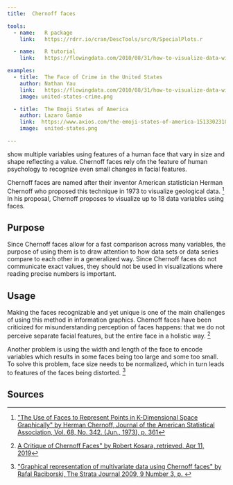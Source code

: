 ```yaml
---
title:  Chernoff faces

tools:
  - name:   R package
    link:   https://rdrr.io/cran/DescTools/src/R/SpecialPlots.r

  - name:   R tutorial
    link:   https://flowingdata.com/2010/08/31/how-to-visualize-data-with-cartoonish-faces/

examples:
  - title:  The Face of Crime in the United States
    author: Nathan Yau
    link:   https://flowingdata.com/2010/08/31/how-to-visualize-data-with-cartoonish-faces/#jp-carousel-20488
    image: united-states-crime.png

  - title:  The Emoji States of America
    author: Lazaro Gamio
    link:  https://www.axios.com/the-emoji-states-of-america-1513302318-0ca61705-de75-4c8f-8521-5cbab12a45f2.html
    image:  united-states.png

---
```


show multiple variables using features of a human face that vary in size and shape reflecting a value. Chernoff faces rely ofn the feature of human psychology to recognize even small changes in facial features.

<!--more-->

Chernoff faces are named after their inventor American statistician Herman Chernoff who proposed this technique in 1973 to visualize geological data. [^chernoff] In his proposal, Chernoff proposes to visualize up to 18 data variables using faces.

## Purpose
Since Chernoff faces allow for a fast comparison across many variables, the purpose of using them is to draw attention to how data sets or data series compare to each other in a generalized way. Since Chernoff faces do not communicate exact values, they should not be used in visualizations where reading precise numbers is important.

## Usage
Making the faces recognizable and yet unique is one of the main challenges of using this method in information graphics. 
Chernoff faces have been criticized for misunderstanding perception of faces happens: that we do not perceive separate facial features, but the entire face in a holistic way. [^kosara]

Another problem is using the width and length of the face to encode variables which results in some faces being too large and some too small. To solve this problem, face size needs to be normalized, which in turn leads to features of the faces being distorted. [^raciborski]

## Sources
[^chernoff]: ["The Use of Faces to Represent Points in K-Dimensional Space Graphically" by Herman Chernoff, Journal of the American Statistical Association, Vol. 68, No. 342. (Jun., 1973), p. 361](https://web.archive.org/web/20120415030406/http://www.apprendre-en-ligne.net/mathematica/3.3/chernoff.pdf)
[^kosara]: [A Critique of Chernoff Faces" by Robert Kosara, retrieved, Apr 11, 2019](https://eagereyes.org/criticism/chernoff-faces)
[^raciborski]: ["Graphical representation of multivariate data using Chernoff faces" by Rafal Raciborski, The Strata Journal 2009, 9 Number 3, p. ](https://ageconsearch.umn.edu/record/142994/files/sjart_gr0038.pdf)
